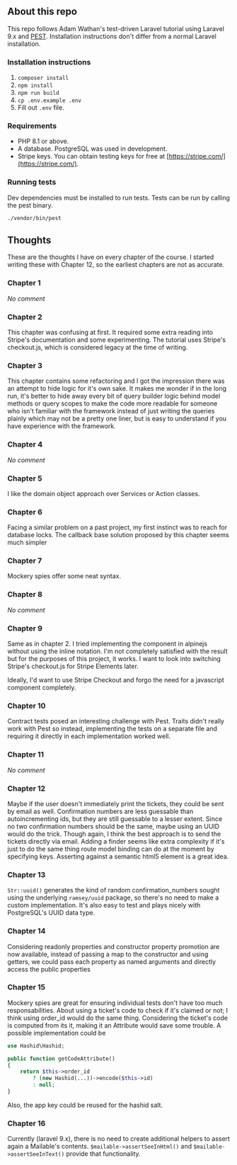 ## About this repo

This repo follows Adam Wathan's test-driven Laravel tutorial using Laravel 9.x and [PEST](https://pestphp.com/). Installation instructions don't differ from a normal Laravel installation.

### Installation instructions

 1. `composer install`
 2. `npm install`
 3. `npm run build`
 4. `cp .env.example .env`
 5. Fill out `.env` file.

### Requirements

 - PHP 8.1 or above.
 - A database. PostgreSQL was used in development.
 - Stripe keys. You can obtain testing keys for free at [https://stripe.com/](https://stripe.com/).

### Running tests

Dev dependencies must be installed to run tests. Tests can be run by calling the pest binary.

```sh
./vendor/bin/pest
```

## Thoughts

These are the thoughts I have on every chapter of the course. I started writing these with Chapter 12, so the earliest chapters are not as accurate.

### Chapter 1

*No comment*

### Chapter 2

This chapter was confusing at first. It required some extra reading into Stripe's documentation and some experimenting. The tutorial uses Stripe's checkout.js, which is considered legacy at the time of writing.

### Chapter 3

This chapter contains some refactoring and I got the impression there was an attempt to hide logic for it's own sake. It makes me wonder if in the long run, it's better to hide away every bit of query builder logic behind model methods or query scopes to make the code more readable for someone who isn't familiar with the framework instead of just writing the queries plainly which may not be a pretty one liner, but is easy to understand if you have experience with the framework.

### Chapter 4

*No comment*

### Chapter 5

I like the domain object approach over Services or Action classes.

### Chapter 6

Facing a similar problem on a past project, my first instinct was to reach for database locks. The callback base solution proposed by this chapter seems much simpler

### Chapter 7

Mockery spies offer some neat syntax.

### Chapter 8

*No comment*

### Chapter 9

Same as in chapter 2. I tried implementing the component in alpinejs without using the inline notation. I'm not completely satisfied with the result but for the purposes of this project, it works. I want to look into switching Stripe's checkout.js for Stripe Elements later.

Ideally, I'd want to use Stripe Checkout and forgo the need for a javascript component completely.

### Chapter 10

Contract tests posed an interesting challenge with Pest. Traits didn't really work with Pest so instead, implementing the tests on a separate file and requiring it directly in each implementation worked well.

### Chapter 11

*No comment*

### Chapter 12

Maybe if the user doesn't immediately print the tickets, they could be sent by email as well.
Confirmation numbers are less guessable than autoincrementing ids, but they are still guessable to a lesser extent. Since no two confirmation numbers should be the same, maybe using an UUID would do the trick. Though again, I think the best approach is to send the tickets directly via email. Adding a finder seems like extra complexity if it's just to do the same thing route model binding can do at the moment by specifying keys. Asserting against a semantic html5 element is a great idea.

### Chapter 13

`Str::uuid()` generates the kind of random confirmation_numbers sought using the underlying `ramsey/uuid` package, so there's no need to make a custom implementation. It's also easy to test and plays nicely with PostgreSQL's UUID data type.

### Chapter 14

Considering readonly properties and constructor property promotion are now available, instead of passing a map to the constructor and using getters, we could pass each property as named arguments and directly access the public properties

### Chapter 15

Mockery spies are great for ensuring individual tests don't have too much responsabilities. About using a ticket's code to check if it's claimed or not; I think using order_id would do the same thing. Considering the ticket's code is computed from its it, making it an Attribute would save some trouble. A possible implementation could be
```php
use Hashid\Hashid;

public function getCodeAttribute()
{
    return $this->order_id
        ? (new Hashid(...))->encode($this->id)
        : null;
}
```
Also, the app key could be reused for the hashid salt.

### Chapter 16

Currently (laravel 9.x), there is no need to create additional helpers to assert again a Mailable's contents. `$mailable->assertSeeInHtml()` and `$mailable->assertSeeInText()` provide that functionality.
